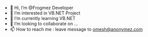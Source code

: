 - 👋 Hi, I’m @Frogmez Developer
- 👀 I’m interested in VB.NET Project
- 🌱 I’m currently learning VB.NET
- 💞️ I’m looking to collaborate on ...
- 📫 How to reach me : leave message to omesh@anonymez.com

<!---
Frogmez/Frogmez is a ✨ special ✨ repository because its `README.md` (this file) appears on your GitHub profile.
You can click the Preview link to take a look at your changes.
--->
